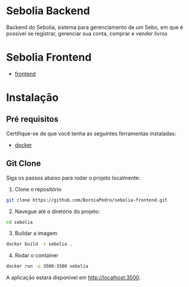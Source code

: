 # Sebolia Backend

Backend do Sebolia, sistema para gerenciamento de um Sebo, em que é possível se registrar, gerenciar sua conta, comprar e vender livros

# Sebolia Frontend

- [frontend](https://github.com/BorniaPedro/sebolia-frontend)


# Instalação

## Pré requisitos

Certifique-se de que você tenha as seguintes ferramentas instaladas:

- [docker](https://www.docker.com/)

## Git Clone

Siga os passos abaixo para rodar o projeto localmente:

1. Clone o repositório

```bash
git clone https://github.com/BorniaPedro/sebolia-frontend.git
```

2. Navegue até o diretório do projeto:

```bash
cd sebolia
```

3. Buildar a imagem
```bash
docker build -t sebolia .
```

4. Rodar o container
```bash
docker run -p 3500:3500 sebolia
```

A aplicação estará disponível em [http://localhost:3500](http://localhost:3500).
